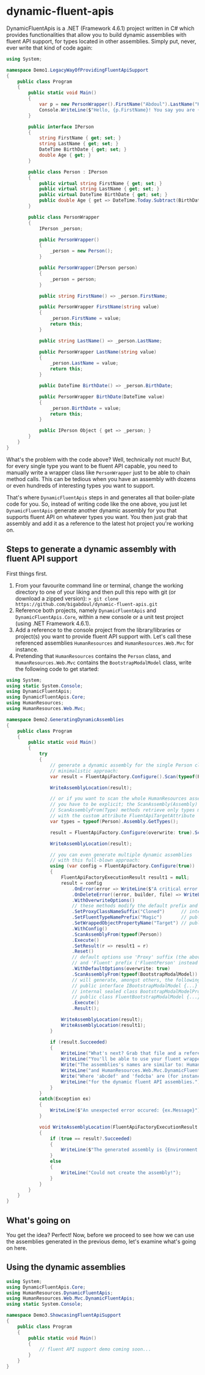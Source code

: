 # dynamic-fluent-apis

DynamicFluentApis is a .NET (Framework 4.6.1) project written in C# which provides functionalities that allow you to build dynamic assemblies with fluent API support, for types located in other assemblies. Simply put, never, ever write that kind of code again:

```C#
using System;

namespace Demo1.LegacyWayOfProvidingFluentApiSupport
{
    public class Program
    {
        public static void Main()
        {
            var p = new PersonWrapper().FirstName("Abdoul").LastName("Kaba").BirthDate(new DateTime(1990,7,29)).Object;
            Console.WriteLine($"Hello, {p.FirstName}! You say you are {p.Age} and your last name is {p.LastName}, right?");
        }

        public interface IPerson
        {
            string FirstName { get; set; }
            string LastName { get; set; }
            DateTime BirthDate { get; set; }
            double Age { get; }
        }

        public class Person : IPerson
        {
            public virtual string FirstName { get; set; }
            public virtual string LastName { get; set; }
            public virtual DateTime BirthDate { get; set; }
            public double Age { get => DateTime.Today.Subtract(BirthDate).TotalDays / 365; }
        }

        public class PersonWrapper
        {
            IPerson _person;

            public PersonWrapper()
            {
                _person = new Person();
            }

            public PersonWrapper(IPerson person)
            {
                _person = person;
            }

            public string FirstName() => _person.FirstName;

            public PersonWrapper FirstName(string value)
            {
                _person.FirstName = value;
                return this;
            }

            public string LastName() => _person.LastName;

            public PersonWrapper LastName(string value)
            {
                _person.LastName = value;
                return this;
            }

            public DateTime BirthDate() => _person.BirthDate;

            public PersonWrapper BirthDate(DateTime value)
            {
                _person.BirthDate = value;
                return this;
            }

            public IPerson Object { get => _person; }
        }
    }
}
```

What's the problem with the code above? Well, technically not much! But, for every single type you want to be fluent API capable, you need to manually write a wrapper class like `PersonWrapper` just to be able to chain method calls. This can be tedious when you have an assembly with dozens or even hundreds of interesting types you want to support.

That's where `DynamicFluentApis` steps in and generates all that boiler-plate code for you. So, instead of writing code like the one above, you just let `DynamicFluentApis` generate another dynamic assembly for you that supports fluent API on whatever types you want. You then just grab that assembly and add it as a reference to the latest hot project you're working on.

## Steps to generate a dynamic assembly with fluent API support

First things first.

1. From your favourite command line or terminal, change the working directory to one of your liking and then pull this repo with git (or download a zipped version): `> git clone https://github.com/bigabdoul/dynamic-fluent-apis.git`
2. Reference both projects, namely `DynamicFluentApis` and `DynamicFluentApis.Core`, within a new console or a unit test project (using .NET Framework 4.6.1).
3. Add a reference to the console project from the library/libraries or project(s) you want to provide fluent API support with. Let's call these referenced assemblies `HumanResources` and `HumanResources.Web.Mvc` for instance.
4. Pretending that `HumanResources` contains the `Person` class, and `HumanResources.Web.Mvc` contains the `BootstrapModalModel` class, write the following code to get started:

```C#
using System;
using static System.Console;
using DynamicFluentApis;
using DynamicFluentApis.Core;
using HumanResources;
using HumanResources.Web.Mvc;

namespace Demo2.GeneratingDynamicAssemblies
{
    public class Program
    {
        public static void Main()
        {
            try
            {
                // generate a dynamic assembly for the single Person class (very unlikely)
                // minimalistic approach:
                var result = FluentApiFactory.Configure().Scan(typeof(Person)).Execute().Release().Result();

                WriteAssemblyLocation(result);

                // or if you want to scan the whole HumanResources assembly
                // you have to be explicit; the ScanAssembly(Assembly) and
                // ScanAssemblyFrom(Type) methods retrieve only types marked
                // with the custom attribute FluentApiTargetAttribute
                var types = typeof(Person).Assembly.GetTypes();

                result = FluentApiFactory.Configure(overwrite: true).Scan(types).Execute().Release().Result();

                WriteAssemblyLocation(result);

                // you can even generate multiple dynamic assemblies
                // with this full-blown approach:
                using (var config = FluentApiFactory.Configure(true))
                {
                    FluentApiFactoryExecutionResult result1 = null;
                    result = config
                        .OnError(error => WriteLine($"A critical error occured: {error}"))
                        .OnDeleteError((error, builder, file) => WriteLine($"Could not delete the file '{file}'. Reason for failure: {error.Message}"))
                        .WithOverwriteOptions()
                        // these methods modify the default prefix and suffix values
                        .SetProxyClassNameSuffix("Cloned")      // internal sealed class PersonCloned : IPerson {...} public interface IPerson {...} are dynamically created
                        .SetFluentTypeNamePrefix("Magic")       // public class MagicPerson {...} dynamically created
                        .SetWrappedObjectPropertyName("Target") // public class MagicPerson { ... public virtual IPerson Target { get; } }
                        .WithConfig()
                        .ScanAssemblyFrom(typeof(Person))
                        .Execute()
                        .SetResult(r => result1 = r)
                        .Reset()
                        // default options use 'Proxy' suffix (the above would have been 'PersonProxy' instead of 'PersonCloned'),
                        // and 'Fluent' prefix ('FluentPerson' instead of 'MagicPerson')
                        .WithDefaultOptions(overwrite: true)
                        .ScanAssemblyFrom(typeof(BootstrapModalModel))
                        // will generate, amongst others, the following types:
                        // public interface IBootstrapModalModel {...}
                        // internal sealed class BootstrapModalModelProxy : IBootstrapModalModel {...}
                        // public class FluentBootstrapModalModel {...}
                        .Execute()
                        .Result();

                    WriteAssemblyLocation(result);
                    WriteAssemblyLocation(result1);
                }

                if (result.Succeeded)
                {
                    WriteLine("What's next? Grab that file and a reference to it in your project.");
                    WriteLine("You'll be able to use your fluent wrapper as shown in the next demo.");
                    Write("The assemblies's names are similar to: HumanResources.DynamicFluentApis.abcdef.dll ");
                    WriteLine("and HumanResources.Web.Mvc.DynamicFluentApis.fedcba.dll");
                    Write("Where 'abcdef' and 'fedcba' are (for instance) the hash codes generated ");
                    WriteLine("for the dynamic fluent API assemblies.");
                }
            }
            catch(Exception ex)
            {
                WriteLine($"An unexpected error occured: {ex.Message}");
            }

            void WriteAssemblyLocation(FluentApiFactoryExecutionResult result)
            {
                if (true == result?.Succeeded)
                {
                    WriteLine($"The generated assembly is {Environment.CurrentDirectory}\\{result.FileName}!");
                }
                else
                {
                    WriteLine("Could not create the assembly!");
                }
            }
        }
    }
}
```

## What's going on

You get the idea? Perfect! Now, before we proceed to see how we can use the assemblies generated in the previous demo, let's examine what's going on here.

## Using the dynamic assemblies

```C#
using System;
using DynamicFluentApis.Core;
using HumanResources.DynamicFluentApis;
using HumanResources.Web.Mvc.DynamicFluentApis;
using static System.Console;

namespace Demo3.ShowcasingFluentApiSupport
{
    public class Program
    {
        public static void Main()
        {
            // fluent API support demo coming soon...
        }
    }
}
```
